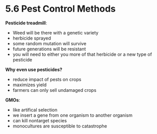 # 5.6 Pest Control Methods

**Pesticide treadmill**:
- Weed will be there with a genetic variety
- herbicide sprayed
- some random mutation will survive
- future generations will be resistant
- you will need to either you more of that herbicide or a new type of pesticide

**Why even use pesticides?**
- reduce impact of pests on crops
- maximizes yield
- farmers can only sell undamaged crops

**GMOs**:
- like artifical selection 
- we insert a gene from one organism to another organism
- can kill nontarget species
- monocultures are susceptible to catastrophe

